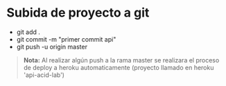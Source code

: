 # Subida de proyecto a git

- git add .
- git commit -m "primer commit api"
- git  push  -u  origin  master

> **Nota:** Al realizar algún push a la rama master se realizara el proceso de deploy a heroku automaticamente (proyecto llamado en heroku 'api-acid-lab')

